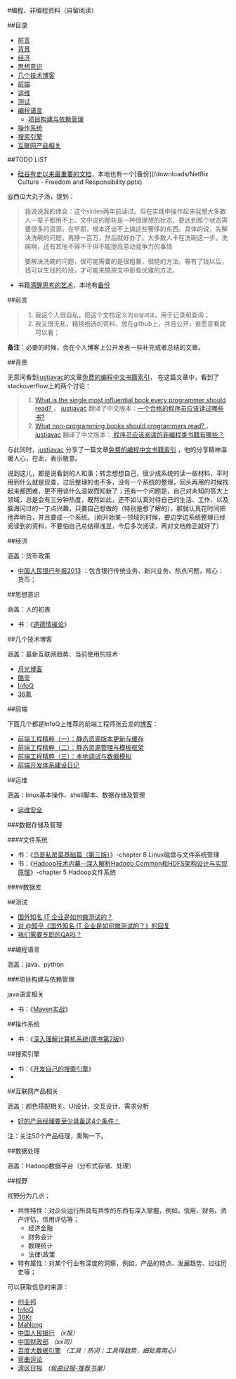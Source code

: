 
#编程、非编程资料（自留阅读）

##目录

* [前言](#前言)
* [背景](#背景)
* [经济](#经济)
* [思想意识](#思想意识)
* [几个技术博客](#几个技术博客)
* [前端](#前端)
* [运维](#运维)
* [测试](#测试)
* [编程语言](#编程语言)
	* [项目构建与依赖管理](#项目构建与依赖管理) 
* [操作系统](#操作系统)
* [搜索引擎](#搜索引擎)
* [互联网产品相关](#互联网产品相关)

##TODO LIST

* [硅谷有史以来最重要的文档](http://wanqu.co/2014-10-21-%E7%A1%85%E8%B0%B7%E6%9C%89%E5%8F%B2%E4%BB%A5%E6%9D%A5%E6%9C%80%E9%87%8D%E8%A6%81%E7%9A%84%E6%96%87%E6%A1%A3.html)，本地也有一个[备份](/downloads/Netflix Culture - Freedom and Responsibility.pptx)

@西瓜大丸子汤，提到：

> 我说说我的体会：这个slides两年前读过。但在实践中操作起来我想大多数人一辈子都用不上。文中说的那些是一种很理想的状态，要达到那个状态需要很多的资源。在早期，根本还谈不上搞这些奢侈的东西。具体的说，先解决洗碗的问题，再挣一百万，然后就好办了。大多数人卡在洗碗这一步。洗碗啊，还有其他不得不干但不能提高劳动竞争力的事情
>
> 要解决洗碗的问题，很可能需要的是很粗暴，很糙的方法。等有了钱以后，钱可以生钱的阶段，才可能来搞原文中那些优雅的方法。
>

* 书籍[清醒思考的艺术]()，本地有[备份](/downloads/)


##前言
> 1. 我这个人很自私，把这个文档定义为`自留阅读`，用于记录和查询；
> 2. 我又很无私，精挑细选的资料，放在github上，并且公开，谁愿意看就可以看；

**备注**：必要的时候，会在个人博客上公开发表一些补充或者总结的文章。

##背景

无意间看到[justjavac](https://github.com/justjavac)的文章[免费的编程中文书籍索引](https://github.com/justjavac/free-programming-books-zh_CN)， 在这篇文章中，看到了stackoverflow上的两个讨论：

> 1. [What is the single most influential book every programmer should read? ](http://stackoverflow.com/questions/1711/what-is-the-single-most-influential-book-every-programmer-should-read)， [justjavac](https://github.com/justjavac) 翻译了中文版本：[一个合格的程序员应该读过哪些书?](http://justjavac.com/other/2012/05/15/qualified-programmer-should-read-what-books.html)
> 2. [What non-programming books should programmers read? ](http://stackoverflow.com/questions/38210/what-non-programming-books-should-programmers-read)， [justjavac](https://github.com/justjavac) 翻译了中文版本：[ 程序员应该阅读的非编程类书籍有哪些？](https://github.com/justjavac/free-programming-books-zh_CN/blob/master/what-non-programming-books-should-programmers-read.md)

与此同时，[justjavac](https://github.com/justjavac) 分享了一篇文章[免费的编程中文书籍索引](https://github.com/justjavac/free-programming-books-zh_CN) ，他的分享精神温暖人心，在此，表示敬意。

说到这儿，都是说看到的人和事；转念想想自己，很少成系统的读一些材料，平时用到什么就是现查，过后整理的也不多，没有一个系统的整理，回头再用的时候找起来都困难，更不用谈什么温故而知新了；还有一个问题是，自己对未知的高大上领域，总是会有三分钟热度，既然如此，还不如认真对待自己的生活、工作、以及脑海闪过的一丁点兴趣，只要自己想做的（特别是想了解的），那就认真花时间把他弄明白，并且要成一个系统。（刚开始某一领域的时候，要边学边系统整理已经阅读到的资料，不要怕自己总结得浅显，今后多次阅读，再对文档修正就好了）

##经济

涵盖：货币政策

* [中国人民银行年报2013](http://www.pbc.gov.cn/publish/chubanwu/4226/2014/20140611090133132494560/20140611090133132494560_.html) ：包含银行传统业务、新兴业务、热点问题，核心：货币；

##思想意识

涵盖：人的初衷

* 书：《[道德情操论](http://book.douban.com/subject/1116367/)》

##几个技术博客

涵盖：最新互联网趋势、当前使用的技术

* [月光博客](http://www.williamlong.info/)
* [酷壳](http://coolshell.cn/)
* [InfoQ](http://www.infoq.com/cn/)
* [36氪](http://www.36kr.com/)


##前端

下面几个都是InfoQ上推荐的前端工程师张云龙的[博客](https://github.com/fouber/blog)：
* [前端工程精粹（一）：静态资源版本更新与缓存](http://www.infoq.com/cn/articles/front-end-engineering-and-performance-optimization-part1)
* [前端工程精粹（二）：静态资源管理与模板框架](http://www.infoq.com/cn/articles/front-end-engineering-and-performance-optimization-part2)
* [前端工程精粹（三）：本地调试与数据模拟](http://www.infoq.com/cn/articles/front-end-engineering-pristine-part3)
* [前端开发体系建设日记](http://www.infoq.com/cn/articles/talk-front-end-integrated-solution-part2)

##运维

涵盖：linux基本操作、shell脚本、数据存储及管理

* [运维安全](http://zhuanlan.zhihu.com/wooyun/19817088)

###数据存储及管理

####文件系统

* 书：《[鸟哥私房菜基础篇（第三版）](http://vbird.dic.ksu.edu.tw/linux_basic/0230filesystem.php)》-chapter 8 Linux磁盘与文件系统管理
* 书：《[Hadoop技术内幕--深入解析Hadoop Common和HDFS架构设计与实现原理](http://book.douban.com/subject/24294210/)》-chapter 5 Hadoop文件系统


####数据库



##测试

* [国外知名 IT 企业是如何做测试的？](http://www.zhihu.com/question/22947392)
* [对 @知乎《国外知名 IT 企业是如何做测试的？》的回复](http://weibo.com/p/1001603729673711432188)
* [我们需要专职的QA吗？](http://coolshell.cn/articles/6994.html)

##编程语言

涵盖：java、python

###项目构建与依赖管理

java语言相关

* 书：《[Maven实战](http://book.douban.com/subject/5345682/)》


##操作系统

* 书：《[深入理解计算机系统(原书第2版)](http://book.douban.com/subject/5333562/)》

##搜索引擎

* 书：《[开发自己的搜索引擎](http://book.douban.com/subject/4199509/)》
* 

##互联网产品相关

涵盖：颜色搭配相关、UI设计、交互设计、需求分析


* [好的产品经理要至少具备这4个条件！](http://www.cyzone.cn/a/20141021/264553.html)

注：关注50个产品经理，熏陶一下。


##数据处理

涵盖：Hadoop数据平台（分布式存储、处理）



##视野

视野分为几点：

* 共性特性：对企业运行所具有共性的东西有深入掌握，例如，信用、财务、资产评估、信用评估等；
	* 经济金融
	* 财务会计
	* 数理统计
	* 法律\政策
* 特有属性：对某个行业有深度的洞察，例如，产品的特点、发展趋势、过往历史等；






可以获取信息的来源：

* [创业邦](http://www.cyzone.cn/)
* [InfoQ](http://www.infoq.com/cn/)
* [36Kr](http://www.36kr.com/)
* [MaNong](http://weekly.manong.io/)
* [中国人民银行](http://www.pbc.gov.cn/) *（x报）*
* [中国财政部](http://www.mof.gov.cn/index.htm) *（xx司）*
* [百度大数据引擎](http://bigengine.baidu.com/) *（工具：热词；工具得趋势，细处需用心）*
* [弯曲评论](http://www.valleytalk.org/)
* [湾区日报](http://wanqu.co/) *（[弯曲日报-推荐书单](http://wanqu.co/books)）*



